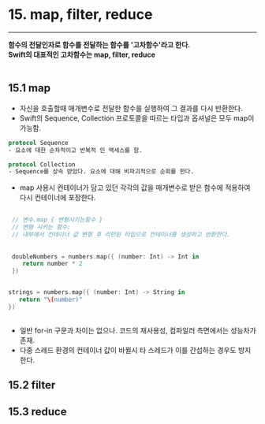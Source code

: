 # 15. map, filter, reduce
--- 

**함수의 전달인자로 함수를 전달하는 함수를 '고차함수'라고 한다.**<br>
**Swift의 대표적인 고차함수는 map, filter, reduce**<br><br>
  

  ## 15.1 map
  - 자신을 호출할때 매개변수로 전달한 함수를 실행하여 그 결과를 다시 반환한다.<br>
  - Swift의 Sequence, Collection 프로토콜을 따르는 타입과 옵셔널은 모두 map이 가능함.<br>
  ``` swift
protocol Sequence
- 요소에 대한 순차적이고 반복적 인 액세스를 함.

protocol Collection
- Sequence를 상속 받았다. 요소에 대해 비파괴적으로 순회를 한다. 
  ```
  
  - map 사용시 컨테이너가 담고 있던 각각의 값을 매개변수로 받은 함수에 적용하여 다시 컨테이너에 포장한다.
  
```swift
 
 // 변수.map { 변형시키는함수 }
 // 변형 시키는 함수: 
 // 내부에서 컨테이너 값 변형 후 리턴된 타입으로 컨테이너를 생성하고 반환한다.
 
 
 doubleNumbers = numbers.map({ (number: Int) -> Int in
    return number * 2
 })


strings = numbers.map({ (number: Int) -> String in
   return "\(number)"
})
 
```
  
  - 일반 for-in 구문과 차이는 없으나. 코드의 재사용성, 컴파일러 측면에서는 성능차가 존재.
  - 다중 스레드 환경의 컨테이너 값이 바뀔시 타 스레드가 이를 간섭하는 경우도 방지한다.  
  
  
  ## 15.2 filter
  ## 15.3 reduce 
  
 
  
  
  


